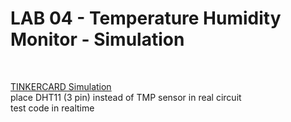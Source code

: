 # LAB 04 - Temperature Humidity Monitor - Simulation 
<br>

[TINKERCARD Simulation](https://www.tinkercad.com/things/7fWjg5fvALX-lab-04-temperature-humidity-monitor) 
<br>
place DHT11 (3 pin) instead of TMP sensor in real circuit
<br>
test code in realtime